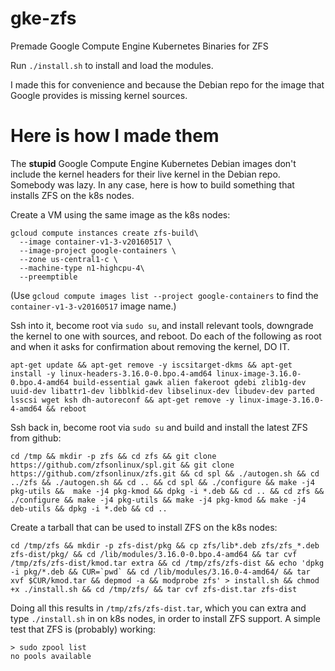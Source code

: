 # gke-zfs

Premade Google Compute Engine Kubernetes Binaries for ZFS

Run `./install.sh` to install and load the modules.

I made this for convenience and because the Debian repo for the image that Google provides is missing kernel sources.


# Here is how I made them

The **stupid** Google Compute Engine Kubernetes Debian images
don't include the kernel headers for their live kernel in the
Debian repo.  Somebody was lazy.  In any case,
here is how to build something that installs ZFS on the
k8s nodes.

Create a VM using the same image as the k8s nodes:
```
gcloud compute instances create zfs-build\
  --image container-v1-3-v20160517 \
  --image-project google-containers \
  --zone us-central1-c \
  --machine-type n1-highcpu-4\
  --preemptible
```

(Use `gcloud compute images list --project google-containers` to find the ` container-v1-3-v20160517` image name.)

Ssh into it, become root via `sudo su`, and install relevant tools, downgrade the kernel to one with sources, and reboot.  Do each of the following as root and when it asks for confirmation about removing the kernel, DO IT.

```
apt-get update && apt-get remove -y iscsitarget-dkms && apt-get install -y linux-headers-3.16.0-0.bpo.4-amd64 linux-image-3.16.0-0.bpo.4-amd64 build-essential gawk alien fakeroot gdebi zlib1g-dev uuid-dev libattr1-dev libblkid-dev libselinux-dev libudev-dev parted lsscsi wget ksh dh-autoreconf && apt-get remove -y linux-image-3.16.0-4-amd64 && reboot
```

Ssh back in, become root via `sudo su` and build and install the latest ZFS from github:
```
cd /tmp && mkdir -p zfs && cd zfs && git clone https://github.com/zfsonlinux/spl.git && git clone https://github.com/zfsonlinux/zfs.git && cd spl && ./autogen.sh && cd ../zfs && ./autogen.sh && cd .. && cd spl && ./configure && make -j4 pkg-utils &&  make -j4 pkg-kmod && dpkg -i *.deb && cd .. && cd zfs && ./configure && make -j4 pkg-utils && make -j4 pkg-kmod && make -j4 deb-utils && dpkg -i *.deb && cd ..
```

Create a tarball that can be used to install ZFS on the k8s nodes:
```
cd /tmp/zfs && mkdir -p zfs-dist/pkg && cp zfs/lib*.deb zfs/zfs_*.deb zfs-dist/pkg/ && cd /lib/modules/3.16.0-0.bpo.4-amd64 && tar cvf /tmp/zfs/zfs-dist/kmod.tar extra && cd /tmp/zfs/zfs-dist && echo 'dpkg -i pkg/*.deb && CUR=`pwd` && cd /lib/modules/3.16.0-4-amd64/ && tar xvf $CUR/kmod.tar && depmod -a && modprobe zfs' > install.sh && chmod +x ./install.sh && cd /tmp/zfs/ && tar cvf zfs-dist.tar zfs-dist
```

Doing all this results in `/tmp/zfs/zfs-dist.tar`, which you can extra and type `./install.sh` in on k8s nodes, in order to install ZFS support.  A simple test that ZFS is (probably) working:
```
> sudo zpool list
no pools available
```
